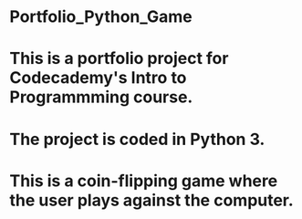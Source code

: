 # Portfolio_Python_Game
# This is a portfolio project for Codecademy's Intro to Programmming course.
# The project is coded in Python 3.
# This is a coin-flipping game where the user plays against the computer.
